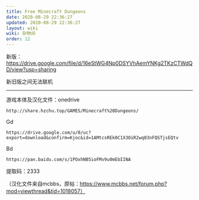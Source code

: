 ```yaml
---
title: Free Minecraft Dungeons
date: 2020-08-29 22:36:27
updated: 2020-08-29 22:36:27
layout: wiki
wiki: 杂物间
order: 12
---
```


新版：https://drive.google.com/file/d/16eStWG4Np0DSYVhAemYNKg2TKzCTWdQD/view?usp=sharing

新旧版之间无法联机

------

游戏本体及汉化文件：onedrive

```
http://share.hzchu.top/GAMES/Minecraft%20Dungeons/
```

Gd

```
https://drive.google.com/u/0/uc?export=download&confirm=Kjoc&id=1AMtcsREk0C1X3OiR2wq03nFQSTjsEQtv
```

Bd

```
https://pan.baidu.com/s/1POxhNB5ioFMv9u0mEbIINA
```

提取码：2333

（汉化文件来自mcbbs，原帖：https://www.mcbbs.net/forum.php?mod=viewthread&tid=1018057）